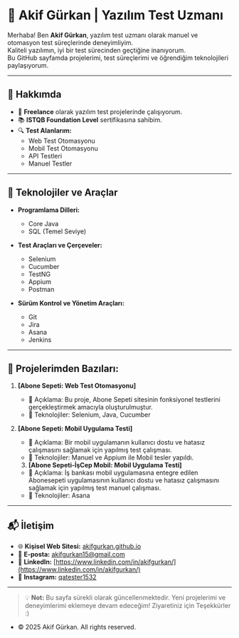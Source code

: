 # 👋 Akif Gürkan | Yazılım Test Uzmanı  

Merhaba! Ben **Akif Gürkan**, yazılım test uzmanı olarak manuel ve otomasyon test süreçlerinde deneyimliyim.  
Kaliteli yazılımın, iyi bir test sürecinden geçtiğine inanıyorum.  
Bu GitHub sayfamda projelerimi, test süreçlerimi ve öğrendiğim teknolojileri paylaşıyorum.

---

## 🚀 Hakkımda

- 🎯 **Freelance** olarak yazılım test projelerinde çalışıyorum.  
- 📚 **ISTQB Foundation Level** sertifikasına sahibim.  
- 🔍 **Test Alanlarım:**  
  - Web Test Otomasyonu  
  - Mobil Test Otomasyonu  
  - API Testleri  
  - Manuel Testler  

---

## 🔧 Teknolojiler ve Araçlar

- **Programlama Dilleri:**  
  - Core Java  
  - SQL (Temel Seviye)  

- **Test Araçları ve Çerçeveler:**  
  - Selenium  
  - Cucumber  
  - TestNG  
  - Appium  
  - Postman  

- **Sürüm Kontrol ve Yönetim Araçları:**  
  - Git  
  - Jira  
  - Asana
  - Jenkins  

---

## 📂 Projelerimden Bazıları:  

1. **[Abone Sepeti: Web Test Otomasyonu]**  
   - 📄 Açıklama: Bu proje, Abone Sepeti sitesinin fonksiyonel testlerini gerçekleştirmek amacıyla oluşturulmuştur.  
   - 🚀 Teknolojiler: Selenium, Java, Cucumber  
 
2. **[Abone Sepeti: Mobil Uygulama Testi]**  
   - 📄 Açıklama: Bir mobil uygulamanın kullanıcı dostu ve hatasız çalışmasını sağlamak için yapılmış test çalışması.  
   - 🚀 Teknolojiler: Manuel ve Appium ile Mobil tesler yapıldı. 
 
   3. **[Abone Sepeti-İşCep Mobil: Mobil Uygulama Testi]**  
   - 📄 Açıklama: İş bankası mobil uygulamasına entegre edilen Abonesepeti uygulamasının kullanıcı dostu ve hatasız çalışmasını sağlamak için yapılmış test manuel çalışması.  
   - 🚀 Teknolojiler: Asana  
   
---

## 📬 İletişim  

- 🌐 **Kişisel Web Sitesi:** [akifgurkan.github.io](https://akifgurkan.github.io)  
- 📧 **E-posta:** [akifgurkan15@gmail.com](mailto:akifgurkan15@gmail.com
)  
- 💼 **LinkedIn:** [https://www.linkedin.com/in/akifgurkan/](https://www.linkedin.com/in/akifgurkan/)   
- 📸 **Instagram:** [qatester1532](https://www.instagram.com/qatester1532/)  


---

> 💡 **Not:** Bu sayfa sürekli olarak güncellenmektedir. Yeni projelerimi ve deneyimlerimi eklemeye devam edeceğim!
> Ziyaretiniz için Teşekkürler :)
- © 2025 Akif Gürkan. All rights reserved.
